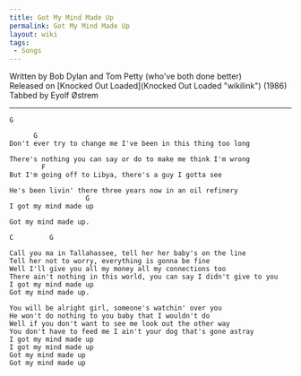 ```yaml
---
title: Got My Mind Made Up
permalink: Got My Mind Made Up
layout: wiki
tags:
 - Songs
---
```


Written by Bob Dylan and Tom Petty (who've both done better)  
Released on [Knocked Out Loaded](Knocked Out Loaded "wikilink") (1986)  
Tabbed by Eyolf Østrem

* * * * *

    G

          G
    Don't ever try to change me I've been in this thing too long

    There's nothing you can say or do to make me think I'm wrong
            F
    But I'm going off to Libya, there's a guy I gotta see

    He's been livin' there three years now in an oil refinery
                       G
    I got my mind made up

    Got my mind made up.

    C         G

    Call you ma in Tallahassee, tell her her baby's on the line
    Tell her not to worry, everything is gonna be fine
    Well I'll give you all my money all my connections too
    There ain't nothing in this world, you can say I didn't give to you
    I got my mind made up
    Got my mind made up.

    You will be alright girl, someone's watchin' over you
    He won't do nothing to you baby that I wouldn't do
    Well if you don't want to see me look out the other way
    You don't have to feed me I ain't your dog that's gone astray
    I got my mind made up
    I got my mind made up
    Got my mind made up
    Got my mind made up
